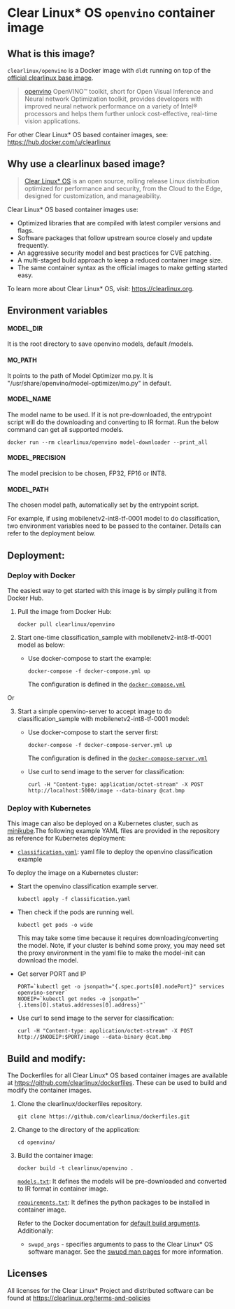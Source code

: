 # Clear Linux* OS `openvino` container image

<!-- Required -->
## What is this image?

`clearlinux/openvino` is a Docker image with `dldt` running on top of the
[official clearlinux base image](https://hub.docker.com/_/clearlinux).

<!-- application introduction -->
> [openvino](https://01.org/openvinotoolkit) OpenVINO™ toolkit, short
> for Open Visual Inference and Neural network Optimization toolkit, provides
> developers with improved neural network performance on a variety of
> Intel® processors and helps them further unlock cost-effective, real-time
> vision applications.

For other Clear Linux* OS
based container images, see: https://hub.docker.com/u/clearlinux

## Why use a clearlinux based image?

<!-- CL introduction -->
> [Clear Linux* OS](https://clearlinux.org/) is an open source, rolling release
> Linux distribution optimized for performance and security, from the Cloud to
> the Edge, designed for customization, and manageability.

Clear Linux* OS based container images use:
* Optimized libraries that are compiled with latest compiler versions and
  flags.
* Software packages that follow upstream source closely and update frequently.
* An aggressive security model and best practices for CVE patching.
* A multi-staged build approach to keep a reduced container image size.
* The same container syntax as the official images to make getting started
  easy.

To learn more about Clear Linux* OS, visit: https://clearlinux.org.


## Environment variables

#### MODEL_DIR
It is the root directory to save openvino models, default /models.

#### MO_PATH
It points to the path of Model Optimizer mo.py.
It is "/usr/share/openvino/model-optimizer/mo.py" in default.

#### MODEL_NAME
The model name to be used. 
If it is not pre-downloaded, the entrypoint script will do the downloading and
converting to IR format.
Run the below command can get all supported models.
```
docker run --rm clearlinux/openvino model-downloader --print_all
```

#### MODEL_PRECISION
The model precision to be chosen, FP32, FP16 or INT8.

#### MODEL_PATH
The chosen model path, automatically set by the entrypoint script.

For example, if using mobilenetv2-int8-tf-0001 model to do classification, two environment variables
need to be passed to the container. Details can refer to the deployment below.


<!-- Required -->
## Deployment:

### Deploy with Docker
The easiest way to get started with this image is by simply pulling it from
Docker Hub.

1. Pull the image from Docker Hub:
    ```
    docker pull clearlinux/openvino
    ```

2. Start one-time classification_sample with mobilenetv2-int8-tf-0001 model as below:

   * Use docker-compose to start the example:
     ```
     docker-compose -f docker-compose.yml up
     ```
     The configuration is defined in the
     [`docker-compose.yml`](https://github.com/clearlinux/dockerfiles/blob/master/openvino/docker-compose.yml)


Or

3. Start a simple openvino-server to accept image to do classification_sample with mobilenetv2-int8-tf-0001 model:

   * Use docker-compose to start the server first:
     ```
     docker-compose -f docker-compose-server.yml up
     ```
     The configuration is defined in the
     [`docker-compose-server.yml`](https://github.com/clearlinux/dockerfiles/blob/master/openvino/docker-compose-server.yml)

   * Use curl to send image to the server for classification:
     ```
     curl -H "Content-type: application/octet-stream" -X POST http://localhost:5000/image --data-binary @cat.bmp
     ```


<!-- Optional -->
### Deploy with Kubernetes
This image can also be deployed on a Kubernetes cluster, such as
[minikube](https://kubernetes.io/docs/setup/learning-environment/minikube/).The
following example YAML files are provided in the repository as
reference for Kubernetes deployment:

   * [`classification.yaml`](https://github.com/clearlinux/dockerfiles/blob/master/openvino/classification.yaml):
     yaml file to deploy the openvino classification example

To deploy the image on a Kubernetes cluster:

   * Start the openvino classification example server.
     ```
     kubectl apply -f classification.yaml
     ```

   * Then check if the pods are running well.
     ```
     kubectl get pods -o wide
     ```
     This may take some time because it requires downloading/converting the model.
     Note, if your cluster is behind some proxy, you may need set the proxy
     environment in the yaml file to make the model-init can download the model.

   * Get server PORT and IP
     ```
     PORT=`kubectl get -o jsonpath="{.spec.ports[0].nodePort}" services openvino-server`
     NODEIP=`kubectl get nodes -o jsonpath="{.items[0].status.addresses[0].address}"`
     ```

   * Use curl to send image to the server for classification:
     ```
     curl -H "Content-type: application/octet-stream" -X POST http://$NODEIP:$PORT/image --data-binary @cat.bmp
     ```

<!-- Required -->
## Build and modify:

The Dockerfiles for all Clear Linux* OS based container images are available at
https://github.com/clearlinux/dockerfiles. These can be used to build and
modify the container images.

1. Clone the clearlinux/dockerfiles repository.
    ```
    git clone https://github.com/clearlinux/dockerfiles.git
    ```

2. Change to the directory of the application:
    ```
    cd openvino/
    ```

3. Build the container image:
    ```
    docker build -t clearlinux/openvino .
    ```
   
   [`models.txt`](https://github.com/clearlinux/dockerfiles/blob/master/openvino/models.txt):
   It defines the models will be pre-downloaded and converted to IR format in container image.

   [`requirements.txt`](https://github.com/clearlinux/dockerfiles/blob/master/openvino/requirements.txt):
   It defines the python packages to be installed in container image.

   Refer to the Docker documentation for [default build
   arguments](https://docs.docker.com/engine/reference/builder/#arg).
   Additionally:
   
   - `swupd_args` - specifies arguments to pass to the Clear Linux* OS software
     manager. See the [swupd man
     pages](https://github.com/clearlinux/swupd-client/blob/master/docs/swupd.1.rst#options)
     for more information.

<!-- Required -->
## Licenses

All licenses for the Clear Linux* Project and distributed software can be found
at https://clearlinux.org/terms-and-policies
